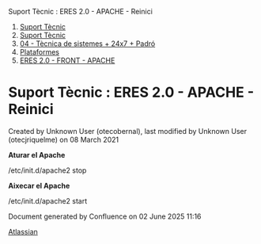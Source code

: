 Suport Tècnic : ERES 2.0 - APACHE - Reinici  

1.  [Suport Tècnic](index.md)
2.  [Suport Tècnic](13893782.md)
3.  [04 - Tècnica de sistemes + 24x7 + Padró](26313202.md)
4.  [Plataformes](Plataformes_41520520.md)
5.  [ERES 2.0 - FRONT - APACHE](ERES-2.0---FRONT---APACHE_41520804.md)

Suport Tècnic : ERES 2.0 - APACHE - Reinici
===========================================

Created by Unknown User (otecobernal), last modified by Unknown User (otecjriquelme) on 08 March 2021

**Aturar el Apache**

/etc/init.d/apache2 stop

  

**Aixecar el Apache**

/etc/init.d/apache2 start

  

Document generated by Confluence on 02 June 2025 11:16

[Atlassian](http://www.atlassian.com/)